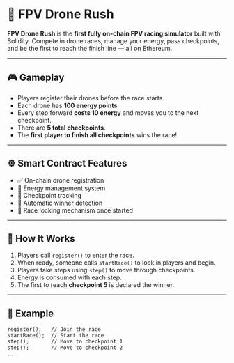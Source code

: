 # 🚀 FPV Drone Rush    
      
**FPV Drone Rush** is the **first fully on-chain FPV racing simulator** built with Solidity. Compete in drone races, manage your energy, pass checkpoints, and be the first to reach the finish line — all on Ethereum. 
      
---       
   
## 🎮 Gameplay       
   
- Players register their drones before the race starts.     
- Each drone has **100 energy points**.      
- Every step forward **costs 10 energy** and moves you to the next checkpoint.    
- There are **5 total checkpoints**.   
- The **first player to finish all checkpoints** wins the race!    
        
---  
  
## ⚙️ Smart Contract Features   

- ✅ On-chain drone registration   
- 🔋 Energy management system  
- 🏁 Checkpoint tracking      
- 👑 Automatic winner detection
- 🛑 Race locking mechanism once started 
 
---    
     
## 🧠 How It Works

1. Players call `register()` to enter the race.
2. When ready, someone calls `startRace()` to lock in players and begin.   
3. Players take steps using `step()` to move through checkpoints.
4. Energy is consumed with each step.
5. The first to reach **checkpoint 5** is declared the winner.

---   

## 🧪 Example

```solidity
register();   // Join the race
startRace();  // Start the race
step();       // Move to checkpoint 1
step();       // Move to checkpoint 2
...
